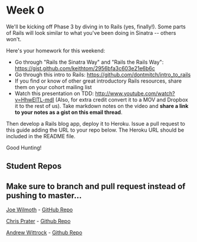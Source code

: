 # Week 0

We'll be kicking off Phase 3 by diving in to Rails (yes, finally!). Some parts of Rails will look similar to what you've been doing in Sinatra -- others won't. 

Here's your homework for this weekend:

* Go through "Rails the Sinatra Way" and "Rails the Rails Way": 
https://gist.github.com/keithtom/2956bfa3c603e21e6b6c
* Go through this intro to Rails: https://github.com/dontmitch/intro_to_rails
* If you find or know of other great introductory Rails resources, share them on your cohort mailing list
* Watch this presentation on TDD: http://www.youtube.com/watch?v=HhwElTL-mdI
(Also, for extra credit convert it to a MOV and Dropbox it to the rest of us). Take markdown notes on the video and **share a link to your notes as a gist on this email thread**.

Then develop a Rails blog app, deploy it to Heroku. Issue a pull request to this guide adding the URL to your repo below. The Heroku URL should be included in the README file.

Good Hunting!

## Student Repos

## Make sure to branch and pull request instead of pushing to master...

[Joe Wilmoth](http://blogjoe.herokuapp.com) - [GitHub Repo](https://github.com/jbwilmoth/rails_blog)


[Chris Prater](http://enigmatic-fjord-8286.herokuapp.com) - [Github Repo](https://github.com/cprater/rails_blog)


[Andrew Wittrock](http://floating-harbor-3845.herokuapp.com) - [Github Repo](https://github.com/Birdrock/rails_blog)
